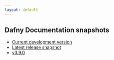 ```yaml
---
layout: default
---
```

<link rel="stylesheet" href="assets/main.css">

## Dafny Documentation snapshots

- [Current development version](https://dafny.org/dafny)
- [Latest release snapshot](https://dafny.org/latest)
- [v3.9.0](https://davidcok.github.io/dafny-lang.github.io/v3.9.0)

